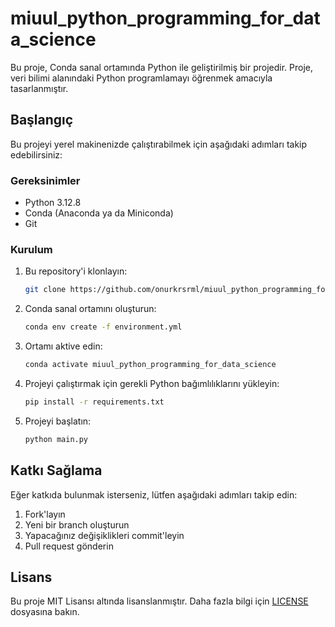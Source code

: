 # miuul_python_programming_for_data_science

Bu proje, Conda sanal ortamında Python ile geliştirilmiş bir projedir. Proje, veri bilimi alanındaki Python programlamayı öğrenmek amacıyla tasarlanmıştır.

## Başlangıç

Bu projeyi yerel makinenizde çalıştırabilmek için aşağıdaki adımları takip edebilirsiniz:

### Gereksinimler
- Python 3.12.8
- Conda (Anaconda ya da Miniconda)
- Git

### Kurulum

1. Bu repository'i klonlayın:

    ```bash
    git clone https://github.com/onurkrsrml/miuul_python_programming_for_data_science.git
    ```

2. Conda sanal ortamını oluşturun:

    ```bash
    conda env create -f environment.yml
    ```

3. Ortamı aktive edin:

    ```bash
    conda activate miuul_python_programming_for_data_science
    ```

4. Projeyi çalıştırmak için gerekli Python bağımlılıklarını yükleyin:

    ```bash
    pip install -r requirements.txt
    ```

5. Projeyi başlatın:

    ```bash
    python main.py
    ```

## Katkı Sağlama

Eğer katkıda bulunmak isterseniz, lütfen aşağıdaki adımları takip edin:

1. Fork'layın
2. Yeni bir branch oluşturun
3. Yapacağınız değişiklikleri commit'leyin
4. Pull request gönderin

## Lisans

Bu proje MIT Lisansı altında lisanslanmıştır. Daha fazla bilgi için [LICENSE](./LICENSE) dosyasına bakın.